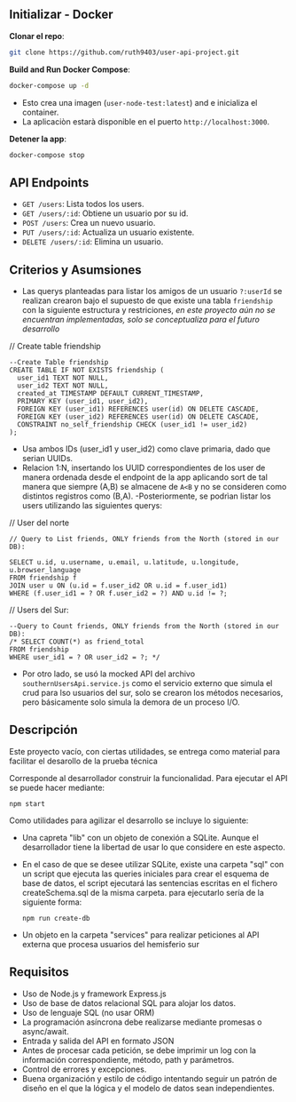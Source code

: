
## Initializar - Docker
**Clonar el repo**:
   ```bash
   git clone https://github.com/ruth9403/user-api-project.git
   ```
**Build and Run Docker Compose**:
   ```bash
   docker-compose up -d
   ```
   - Esto crea una imagen (`user-node-test:latest`) and e inicializa el container.
   - La aplicaciòn estarà disponible en el puerto `http://localhost:3000`.

**Detener la app**:
   ```bash
   docker-compose stop
   ```

## API Endpoints

- `GET /users`: Lista todos los users.
- `GET /users/:id`: Obtiene un usuario por su id.
- `POST /users`: Crea un nuevo usuario.
- `PUT /users/:id`: Actualiza un usuario existente.
- `DELETE /users/:id`: Elimina un usuario.

## Criterios y Asumsiones
- Las querys planteadas para listar los amigos de un usuario `?:userId` se realizan crearon bajo el supuesto de que existe una tabla  `friendship` con la siguiente estructura y restriciones, _en este proyecto aún no se encuentran implementadas, solo se conceptualiza para el futuro desarrollo_

// Create table friendship
```
--Create Table friendship 
CREATE TABLE IF NOT EXISTS friendship (
  user_id1 TEXT NOT NULL,
  user_id2 TEXT NOT NULL,
  created_at TIMESTAMP DEFAULT CURRENT_TIMESTAMP,
  PRIMARY KEY (user_id1, user_id2),
  FOREIGN KEY (user_id1) REFERENCES user(id) ON DELETE CASCADE,
  FOREIGN KEY (user_id2) REFERENCES user(id) ON DELETE CASCADE,
  CONSTRAINT no_self_friendship CHECK (user_id1 != user_id2)
);
```

 - Usa ambos IDs (user_id1 y user_id2) como clave primaria, dado que serian UUIDs.
 - Relacion 1:N, insertando los UUID correspondientes de los user de manera ordenada desde el endpoint de la app aplicando sort de tal manera que siempre (A,B) se almacene de `A<B` y no se consideren como distintos registros como (B,A).
 -Posteriormente, se podrìan listar los users utilizando las siguientes querys:

// User del norte
```
// Query to List friends, ONLY friends from the North (stored in our DB):

SELECT u.id, u.username, u.email, u.latitude, u.longitude, u.browser_language
FROM friendship f
JOIN user u ON (u.id = f.user_id2 OR u.id = f.user_id1)
WHERE (f.user_id1 = ? OR f.user_id2 = ?) AND u.id != ?;
```
// Users del Sur:
```
--Query to Count friends, ONLY friends from the North (stored in our DB):
/* SELECT COUNT(*) as friend_total
FROM friendship
WHERE user_id1 = ? OR user_id2 = ?; */
```

- Por otro lado, se usó la mocked API del archivo `southernUsersApi.service.js` como el servicio externo que simula el crud para lso usuarios del sur, solo se crearon los métodos necesarios, pero básicamente solo simula la demora de un proceso I/O.

## Descripción
Este proyecto vacío, con ciertas utilidades, se entrega como material para facilitar el desarollo de la prueba técnica

Corresponde al desarrollador construir la funcionalidad. Para ejecutar el API se puede hacer mediante:
  ```
  npm start
  ```

Como utilidades para agilizar el desarrollo se incluye lo siguiente:

- Una capreta "lib" con un objeto de conexión a SQLite. Aunque el desarrollador tiene la libertad de usar lo que considere en este aspecto.

- En el caso de que se desee utilizar SQLite, existe una carpeta "sql" con un script que ejecuta las queries iniciales para crear el esquema de base de datos, el script ejecutará las sentencias escritas en el fichero createSchema.sql de la misma carpeta. para ejecutarlo sería de la siguiente forma:
  ```
  npm run create-db
  ```
- Un objeto en la carpeta "services" para realizar peticiones al API externa que procesa usuarios del hemisferio sur


## Requisitos

- Uso de Node.js y framework Express.js
- Uso de base de datos relacional SQL para alojar los datos.
- Uso de lenguaje SQL (no usar ORM)
- La programación asíncrona debe realizarse mediante promesas o async/await.
- Entrada y salida del API en formato JSON
- Antes de procesar cada petición, se debe imprimir un log con la información correspondiente, método, path y parámetros.
- Control de errores y excepciones.
- Buena organización y estilo de código intentando seguir un patrón de diseño en el que la lógica y el modelo de datos sean independientes.